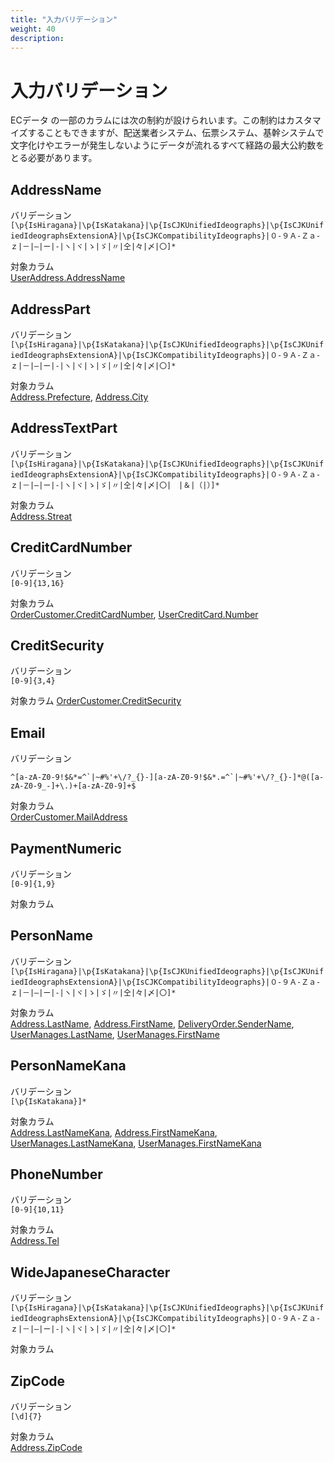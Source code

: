 ```yaml
---
title: "入力バリデーション"
weight: 40
description: 
---
```


<style>
  code { word-wrap: break-word; }
</style>

# 入力バリデーション

ECデータ の一部のカラムには次の制約が設けられいます。この制約はカスタマイズすることもできますが、配送業者システム、伝票システム、基幹システムで文字化けやエラーが発生しないようにデータが流れるすべて経路の最大公約数をとる必要があります。

## AddressName
バリデーション  
`[\p{IsHiragana}|\p{IsKatakana}|\p{IsCJKUnifiedIdeographs}|\p{IsCJKUnifiedIdeographsExtensionA}|\p{IsCJKCompatibilityIdeographs}|０-９Ａ-Ｚａ-ｚ|－|―|ー|‐|ヽ|ヾ|ゝ|ゞ|〃|仝|々|〆|〇]*`

対象カラム  
[UserAddress.AddressName](data/ec#useraddresses)

## AddressPart
バリデーション  
`[\p{IsHiragana}|\p{IsKatakana}|\p{IsCJKUnifiedIdeographs}|\p{IsCJKUnifiedIdeographsExtensionA}|\p{IsCJKCompatibilityIdeographs}|０-９Ａ-Ｚａ-ｚ|－|―|ー|‐|ヽ|ヾ|ゝ|ゞ|〃|仝|々|〆|〇]*`

対象カラム  
[Address.Prefecture](data/ec#addresses), 
[Address.City](data/ec#addresses)

## AddressTextPart
バリデーション  
`[\p{IsHiragana}|\p{IsKatakana}|\p{IsCJKUnifiedIdeographs}|\p{IsCJKUnifiedIdeographsExtensionA}|\p{IsCJKCompatibilityIdeographs}|０-９Ａ-Ｚａ-ｚ|－|―|ー|‐|ヽ|ヾ|ゝ|ゞ|〃|仝|々|〆|〇|　|＆|（|）]*`

対象カラム  
[Address.Streat](data/ec#addresses)

## CreditCardNumber
バリデーション  
`[0-9]{13,16}`

対象カラム  
[OrderCustomer.CreditCardNumber](data/ec#ordercustomers), 
[UserCreditCard.Number](data/ec#usercreditcards)

## CreditSecurity
バリデーション  
`[0-9]{3,4}`

対象カラム 
[OrderCustomer.CreditSecurity](data/ec#ordercustomers) 

## Email
バリデーション  
```
^[a-zA-Z0-9!$&*=^`|~#%'+\/?_{}-][a-zA-Z0-9!$&*.=^`|~#%'+\/?_{}-]*@([a-zA-Z0-9_-]+\.)+[a-zA-Z0-9]+$
```

対象カラム  
[OrderCustomer.MailAddress](data/ec#ordercustomers)

## PaymentNumeric
バリデーション  
`[0-9]{1,9}`

対象カラム  


## PersonName
バリデーション  
`[\p{IsHiragana}|\p{IsKatakana}|\p{IsCJKUnifiedIdeographs}|\p{IsCJKUnifiedIdeographsExtensionA}|\p{IsCJKCompatibilityIdeographs}|０-９Ａ-Ｚａ-ｚ|－|―|ー|‐|ヽ|ヾ|ゝ|ゞ|〃|仝|々|〆|〇]*`

対象カラム  
[Address.LastName](data/ec#addresses), 
[Address.FirstName](data/ec#addresses), 
[DeliveryOrder.SenderName](data/ec#deliveryorders), 
[UserManages.LastName](data/ec#usermanages), 
[UserManages.FirstName](data/ec#usermanages)

## PersonNameKana
バリデーション  
`[\p{IsKatakana}]*`

対象カラム  
[Address.LastNameKana](data/ec#addresses), 
[Address.FirstNameKana](data/ec#addresses), 
[UserManages.LastNameKana](data/ec#usermanages), 
[UserManages.FirstNameKana](data/ec#usermanages)

## PhoneNumber
バリデーション  
`[0-9]{10,11}`

対象カラム  
[Address.Tel](data/ec#addresses)

## WideJapaneseCharacter
バリデーション  
`[\p{IsHiragana}|\p{IsKatakana}|\p{IsCJKUnifiedIdeographs}|\p{IsCJKUnifiedIdeographsExtensionA}|\p{IsCJKCompatibilityIdeographs}|０-９Ａ-Ｚａ-ｚ|－|―|ー|‐|ヽ|ヾ|ゝ|ゞ|〃|仝|々|〆|〇]*`

対象カラム  


## ZipCode
バリデーション  
`[\d]{7}`

対象カラム  
[Address.ZipCode](data/ec#addresses)
